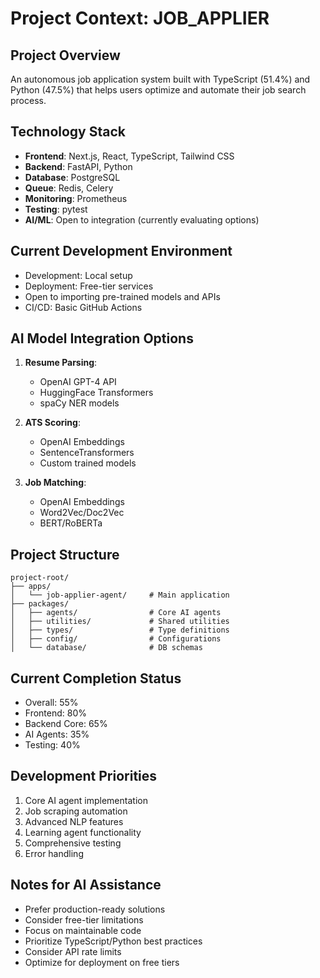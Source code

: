 # Project Context: JOB_APPLIER

## Project Overview
An autonomous job application system built with TypeScript (51.4%) and Python (47.5%) that helps users optimize and automate their job search process.

## Technology Stack
- **Frontend**: Next.js, React, TypeScript, Tailwind CSS
- **Backend**: FastAPI, Python
- **Database**: PostgreSQL
- **Queue**: Redis, Celery
- **Monitoring**: Prometheus
- **Testing**: pytest
- **AI/ML**: Open to integration (currently evaluating options)

## Current Development Environment
- Development: Local setup
- Deployment: Free-tier services
- Open to importing pre-trained models and APIs
- CI/CD: Basic GitHub Actions

## AI Model Integration Options
1. **Resume Parsing**:
   - OpenAI GPT-4 API
   - HuggingFace Transformers
   - spaCy NER models

2. **ATS Scoring**:
   - OpenAI Embeddings
   - SentenceTransformers
   - Custom trained models

3. **Job Matching**:
   - OpenAI Embeddings
   - Word2Vec/Doc2Vec
   - BERT/RoBERTa

## Project Structure
```
project-root/
├── apps/
│   └── job-applier-agent/     # Main application
├── packages/
│   ├── agents/                # Core AI agents
│   ├── utilities/             # Shared utilities
│   ├── types/                 # Type definitions
│   ├── config/                # Configurations
│   └── database/              # DB schemas
```

## Current Completion Status
- Overall: 55%
- Frontend: 80%
- Backend Core: 65%
- AI Agents: 35%
- Testing: 40%

## Development Priorities
1. Core AI agent implementation
2. Job scraping automation
3. Advanced NLP features
4. Learning agent functionality
5. Comprehensive testing
6. Error handling

## Notes for AI Assistance
- Prefer production-ready solutions
- Consider free-tier limitations
- Focus on maintainable code
- Prioritize TypeScript/Python best practices
- Consider API rate limits
- Optimize for deployment on free tiers
